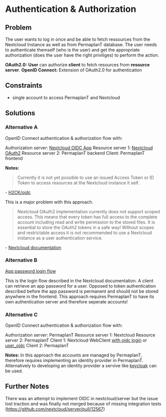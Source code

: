 # Authentication & Authorization

## Problem
The user wants to log in once and be able to fetch ressources
from the Nextcloud Instance as well as from PermaplanT database.
The user needs to authenticate themself (who is the user)
and get the appropriate authorization (does the user have the right priviliges)
to perform the action.

**OAuth2.0:** **User** can authorize **client** to fetch resources from **resource server**.
**OpenID Connect:** Extension of OAuth2.0 for authentication

## Constraints

- single account to access PermaplanT and Nextcloud

## Solutions

### Alternative A
OpenID Connect authentication & authorization flow with:

Authorization server: [Nextcloud OIDC App](https://github.com/H2CK/oidc)
Resource server 1: [Nextcloud OAuth2](https://docs.nextcloud.com/server/latest/admin_manual/configuration_server/oauth2.html)
Resource server 2: PermaplanT backend
Client: PermaplanT frontend

**Notes:**
> Currently it is not yet possible to use an issued Access Token or ID Token to access resources at the Nextcloud instance it self.

\- [H2CK/oidc](https://github.com/H2CK/oidc)

This is a major problem with this approach.

> Nextcloud OAuth2 implementation currently does not support scoped access.
> This means that every token has
> full access to the complete account including read and write permission to the stored files.
> It is essential to store the OAuth2 tokens in a safe way!
> Without scopes and restrictable access it is
> not recommended to use a Nextcloud instance as a user authentication service.

\- [Nextcloud documentation](https://docs.nextcloud.com/server/latest/admin_manual/configuration_server/oauth2.html)

### Alternative B
[App password login flow](https://docs.nextcloud.com/server/latest/developer_manual/client_apis/LoginFlow/index.html)

This is the login flow described in the Nextcloud documentation.
A client can retrieve an app password for a user.
Opposed to token authentication described before the app password
is permanent and should not be stored anywhere in the frontend.
This approach requires PermaplanT to have its own authentication server
and therefore seperate accounts!

### Alternative C
OpenID Connect authentication & authorization flow with:

Authorization server: PermaplanT
Resource server 1: Nextcloud
Resource server 2: PermaplanT
Client 1: Nextcloud WebClient [with oidc login](https://github.com/pulsejet/nextcloud-oidc-login) or [user\_oidc](https://github.com/nextcloud/user_oidc)
Client 2: PermaplanT

**Notes:**
In this approach the accounts are managed by PermaplanT,
therefore requires implementing an identity provider in PermaplanT.
Alternatively to developing an identity provider a servive like [keycloak](https://www.keycloak.org/) can be used.

## Further Notes
There was an attempt to implement OIDC in nextcloud/server but the issue lost traction and was finally not merged because of missing integration tests (https://github.com/nextcloud/server/pull/12567)
